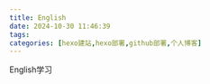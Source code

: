 ```yaml
---
title: English
date: 2024-10-30 11:46:39
tags:
categories: [hexo建站,hexo部署,github部署,个人博客]
---
```



English学习